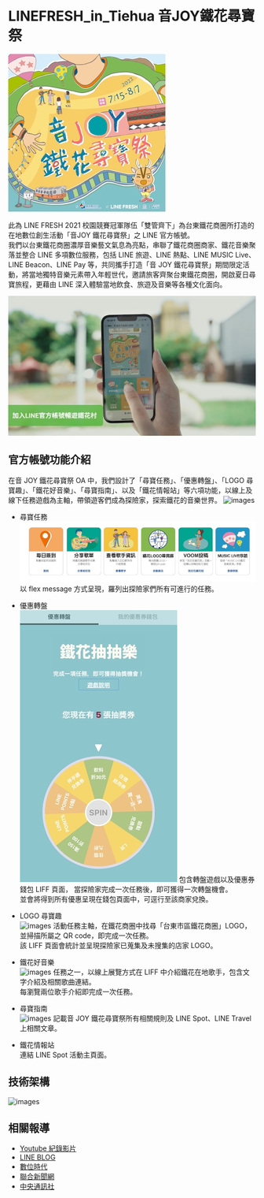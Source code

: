 # LINEFRESH_in_Tiehua 音JOY鐵花尋寶祭
![images](images/keyVision.jpg)

此為 LINE FRESH 2021 校園競賽冠軍隊伍「雙管齊下」為台東鐵花商圈所打造的在地數位創生活動「音JOY 鐵花尋寶祭」之 LINE 官方帳號。  
我們以台東鐵花商圈濃厚音樂藝文氣息為亮點，串聯了鐵花商圈商家、鐵花音樂聚落並整合 LINE 多項數位服務，包括 LINE 旅遊、LINE 熱點、LINE MUSIC Live、LINE Beacon、LINE Pay 等，共同攜手打造「音 JOY 鐵花尋寶祭」期間限定活動，將當地獨特音樂元素帶入年輕世代，邀請旅客齊聚台東鐵花商圈，開啟夏日尋寶旅程，更藉由 LINE 深入體驗當地飲食、旅遊及音樂等各種文化面向。  

![images](images/OA.jpg)

## 官方帳號功能介紹
在音 JOY 鐵花尋寶祭 OA 中，我們設計了「尋寶任務」、「優惠轉盤」、「LOGO 尋寶趣」、「鐵花好音樂」、「尋寶指南」、以及「鐵花情報站」等六項功能，以線上及線下任務遊戲為主軸，帶領遊客們成為探險家，探索鐵花的音樂世界。
![images](images/rechMenu.jpg)
  
* 尋寶任務  
![images](images/tasks.jpg)
以 flex message 方式呈現，羅列出探險家們所有可進行的任務。  
  
* 優惠轉盤  
![images](images/spinWheel.jpg)
包含轉盤遊戲以及優惠券錢包 LIFF 頁面，
當探險家完成一次任務後，即可獲得一次轉盤機會。  
並會將得到所有優惠呈現在錢包頁面中，可逕行至該商家兌換。  
  
* LOGO 尋寶趣  
![images](images/logo.jpg)
活動任務主軸，在鐵花商圈中找尋「台東市區鐵花商圈」LOGO，並掃描所屬之 QR code，即完成一次任務。  
該 LIFF 頁面會統計並呈現探險家已蒐集及未搜集的店家 LOGO。  
  
* 鐵花好音樂  
![images](images/singers.jpg)
任務之一，以線上展覽方式在 LIFF 中介紹鐵花在地歌手，包含文字介紹及相關歌曲連結。  
每瀏覽兩位歌手介紹即完成一次任務。  
  
* 尋寶指南  
![images](images/articals.jpg)
記載音 JOY 鐵花尋寶祭所有相關規則及 LINE Spot、LINE Travel 上相關文章。  
  
* 鐵花情報站  
連結 LINE Spot 活動主頁面。

## 技術架構
![images](images/structure.jpg)
  
## 相關報導
* [Youtube 紀錄影片](https://youtu.be/XSDIq7LQvbw)
* [LINE BLOG](https://linecorp.com/zh-hant/pr/news/zh-hant/2022/4300)  
* [數位時代](https://www.bnext.com.tw/article/71793/line-fresh-2022-joy)  
* [聯合新聞網](https://udn.com/news/story/7266/6469491)
* [中央通訊社](https://www.cna.com.tw/news/afe/202207150234.aspx)

